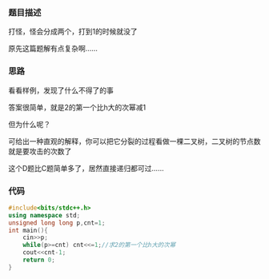 ### 题目描述

打怪，怪会分成两个，打到1的时候就没了

原先这篇题解有点复杂啊……

### 思路

看看样例，发现了什么不得了的事

答案很简单，就是2的第一个比h大的次幂减1

但为什么呢？

可给出一种直观的解释，你可以把它分裂的过程看做一棵二叉树，二叉树的节点数就是要攻击的次数了

这个D题比C题简单多了，居然直接递归都可过……

### 代码
```cpp
#include<bits/stdc++.h>
using namespace std;
unsigned long long p,cnt=1;
int main(){
    cin>>p;
    while(p>=cnt) cnt<<=1;//求2的第一个比h大的次幂
    cout<<cnt-1;
    return 0;
}
```